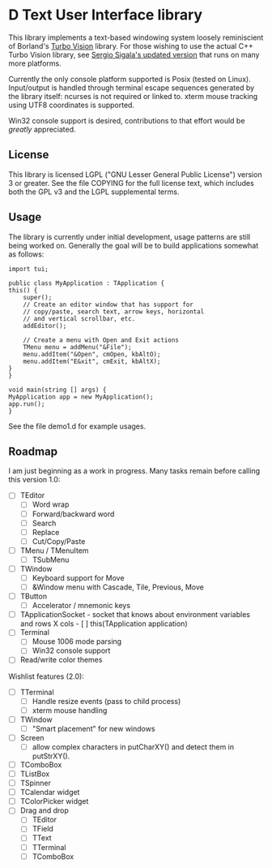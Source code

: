 D Text User Interface library
=============================

This library implements a text-based windowing system loosely
reminiscient of Borland's [Turbo
Vision](http://en.wikipedia.org/wiki/Turbo_Vision) library.  For those
wishing to use the actual C++ Turbo Vision library, see [Sergio
Sigala's updated version](http://tvision.sourceforge.net/) that runs
on many more platforms.

Currently the only console platform supported is Posix (tested on
Linux).  Input/output is handled through terminal escape sequences
generated by the library itself: ncurses is not required or linked to.
xterm mouse tracking using UTF8 coordinates is supported.

Win32 console support is desired, contributions to that effort would
be *greatly* appreciated.

License
-------

This library is licensed LGPL ("GNU Lesser General Public License")
version 3 or greater.  See the file COPYING for the full license text,
which includes both the GPL v3 and the LGPL supplemental terms.

Usage
-----

The library is currently under initial development, usage patterns are
still being worked on.  Generally the goal will be to build
applications somewhat as follows:

    import tui;

    public class MyApplication : TApplication {
	this() {
	    super();
	    // Create an editor window that has support for
	    // copy/paste, search text, arrow keys, horizontal
	    // and vertical scrollbar, etc.
	    addEditor();

	    // Create a menu with Open and Exit actions
	    TMenu menu = addMenu("&File");
	    menu.addItem("&Open", cmOpen, kbAltO);
	    menu.addItem("E&xit", cmExit, kbAltX);
	}
    }

    void main(string [] args) {
	MyApplication app = new MyApplication();
	app.run();
    }

See the file demo1.d for example usages.

Roadmap
-------

I am just beginning as a work in progress.  Many tasks remain before
calling this version 1.0:

- [ ] TEditor
  - [ ] Word wrap
  - [ ] Forward/backward word
  - [ ] Search
  - [ ] Replace
  - [ ] Cut/Copy/Paste
- [ ] TMenu / TMenuItem
  - [ ] TSubMenu
- [ ] TWindow
  - [ ] Keyboard support for Move
  - [ ] &Window menu with Cascade, Tile, Previous, Move
- [ ] TButton
  - [ ] Accelerator / mnemonic keys
- [ ] TApplicationSocket - socket that knows about environment variables and
	rows X cols
      - [ ] this(TApplication application)
- [ ] Terminal
  - [ ] Mouse 1006 mode parsing
  - [ ] Win32 console support
- [ ] Read/write color themes

Wishlist features (2.0):

- [ ] TTerminal
  - [ ] Handle resize events (pass to child process)
  - [ ] xterm mouse handling
- [ ] TWindow
  - [ ] "Smart placement" for new windows
- [ ] Screen
  - [ ] allow complex characters in putCharXY() and detect them in putStrXY().
- [ ] TComboBox
- [ ] TListBox
- [ ] TSpinner
- [ ] TCalendar widget
- [ ] TColorPicker widget
- [ ] Drag and drop
  - [ ] TEditor
  - [ ] TField
  - [ ] TText
  - [ ] TTerminal
  - [ ] TComboBox

